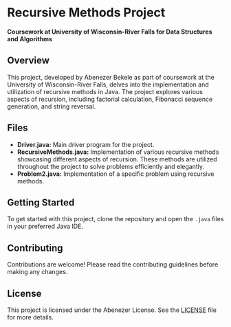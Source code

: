 # Recursive Methods Project

**Coursework at University of Wisconsin-River Falls for Data Structures and Algorithms**

## Overview

This project, developed by Abenezer Bekele as part of coursework at the University of Wisconsin-River Falls, delves into the implementation and utilization of recursive methods in Java. The project explores various aspects of recursion, including factorial calculation, Fibonacci sequence generation, and string reversal.

## Files

- **Driver.java:** Main driver program for the project.
- **RecursiveMethods.java:** Implementation of various recursive methods showcasing different aspects of recursion. These methods are utilized throughout the project to solve problems efficiently and elegantly.
- **Problem2.java:** Implementation of a specific problem using recursive methods.

## Getting Started

To get started with this project, clone the repository and open the `.java` files in your preferred Java IDE.

## Contributing

Contributions are welcome! Please read the contributing guidelines before making any changes.

## License

This project is licensed under the Abenezer License. See the [LICENSE](LICENSE) file for more details.
